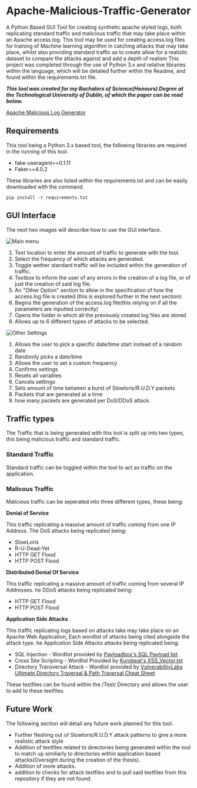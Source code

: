 # Apache-Malicious-Traffic-Generator
A Python Based GUI Tool for creating synthetic apache styled logs, both replicating standard traffic and malicious traffic that may take place within an Apache access.log.
This tool may be used for creating access.log files for training of Machine learning algorithm in catching attacks that may take place, whilst also providing standard traffic as to create allow for a realistic dataset to compare the attacks against and add a depth of realism
This project was completed through the use of Python 3.x and relative libraries within the language, which will be detailed further within the Readme, and found within the requirements.txt file. 

_**This tool was created for my Bachalors of Science(Honours) Degree at the Technological University of Dublin, of which the paper can be read below.**_

[Apache Malicious Log Generator](https://www.researchgate.net/publication/346516225_Apache_Malicious_Log_Generator)

## Requirements
This tool being a Python 3.x based tool, the following libraries are required in the running of this tool. 

- fake-useragent==0.1.11
- Faker==4.0.2

These libraries are also listed within the requirements.txt and can be easily downloaded with the command.
```
pip install -r requirements.txt 
```

## GUI Interface 
The next two images will describe how to use the GUI interface.


![Main menu](https://github.com/McLabraid/Apache-Malicious-Log-Generator/blob/main/Images/Main.png)

1. Text location to enter the amount of traffic to generate with the tool. 
2. Select the frequency of which attacks are generated.
3. Toggle wether standard traffic will be included within the generation of traffic.
4. Textbox to inform the user of any errors in the creation of a log file, or of just the creation of said log file.
5. An "Other Option" section to allow in the specification of how the access.log file is created (this is explored further in the next section). 
6. Begins the generation of the access.log file(this relying on if all the parameters are inputted correctly)
7. Opens the folder in which all the previously created log files are stored 
8. Allows up to 6 different types of attacks to be selected. 

![Other Settings](https://github.com/McLabraid/Apache-Malicious-Log-Generator/blob/main/Images/Other.png)

1. Allows the user to pick a specific date/time start instead of a random date
2. Randomly picks a date/time
3. Allows the user to set a custom frequency
4. Confirms settings
5. Resets all variables
6. Cancels settings
7. Sets amount of time between a burst of Slowloris/R.U.D.Y packets
8. Packets that are generated at a time
9. how many packets are generated per DoS/DDoS attack.

## Traffic types

The Traffic that is being generated with this tool is split up into two types, this being malicious traffic and standard traffic.

### Standard Traffic
Standard traffic can be toggled within the tool to act as traffic on the application.

### Malicous Traffic
Malicious traffic can be seperated into three different types, these being:

**Denial of Service**

This traffic replicating a massive amount of traffic coming from one IP Address. 
The DoS attacks being replicated being:
- SlowLoris
- R-U-Dead-Yet
- HTTP GET Flood
- HTTP POST Flood

**Distributed Denial Of Service**

This traffic replicating a massive amount of traffic coming from several IP Addresses.
he DDoS attacks being replicated being:
- HTTP GET Flood
- HTTP POST Flood

**Application Side Attacks**

This traffic replicating logs based on attacks take may take place on an Apache Web Application, Each wordlist of attacks being cited alongside the attack type.
he Application Side Attacks attacks being replicated being:
- SQL Injection - Wordlist provided by [Payloadbox's SQL Payload list](https://github.com/payloadbox/sql-injection-payload-list).
- Cross Site Scripting - Wordlist Provided by [Kurobeat's  XSS_Vector.txt](https://gist.github.com/kurobeats/9a613c9ab68914312cbb415134795b45)
- Directory Transversal Attack - Wordlist provided by [VulnerabilityLabs Ultimate Directory Traversal & Path Traversal Cheat Sheet](https://www.vulnerability-lab.com/resources/documents/587.txt)


These textfiles can be found within the /Text/ Directory and allows the user to add to these textfiles.

## Future Work

The following section will detail any future work planned for this tool.

- Further fleshing out of Slowloris/R.U.D.Y attack patterns to give a more realistic attack style
- Addition of textfiles related to directories being generated within the tool to match up similiarly to directories within application based attacks(Oversight during the creation of the thesis).
- Addition of more attacks.
- addition to checks for attack textfiles and to pull said textfiles from this repository if they are not found.
